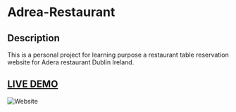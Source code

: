 # Adrea-Restaurant

## Description

This is a personal project for learning purpose a restaurant table reservation website for Adera restaurant Dublin Ireland.

## <a href="https://durgeshrai04.github.io/adrearestaurant.github.io/" target="_blank">LIVE DEMO</a>

![Website](https://raw.githubusercontent.com/DurgeshRai04/adrearestaurant.github.io/main/Images/Mockup%20Example%20-%20Project%201.jpg " Website")
